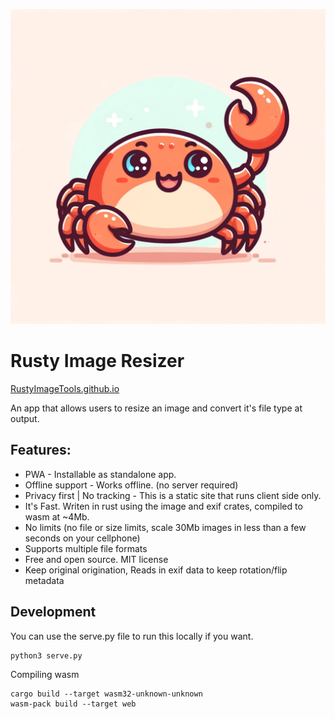 ![](https://raw.githubusercontent.com/RustyImageTools/RustyImageTools.github.io/web/rusty.webp)

# Rusty Image Resizer

[RustyImageTools.github.io](https://RustyImageTools.github.io)

An app that allows users to resize an image and convert it's file type at output.

## Features:
* PWA - Installable as standalone app. 
* Offline support - Works offline. (no server required)
* Privacy first | No tracking - This is a static site that runs client side only.
* It's Fast. Writen in rust using the image and exif crates, compiled to wasm at ~4Mb.
* No limits (no file or size limits, scale 30Mb images in less than a few seconds on your cellphone)
* Supports multiple file formats
* Free and open source. MIT license
* Keep original origination, Reads in exif data to keep rotation/flip metadata

## Development

You can use the serve.py file to run this locally if you want. 
```
python3 serve.py
```

Compiling wasm
```
cargo build --target wasm32-unknown-unknown
wasm-pack build --target web
```
